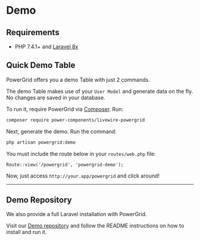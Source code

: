 # Demo

## Requirements

- PHP 7.4.1+ and [Laravel 8x](https://laravel.com/docs/8.x/installation)

## Quick Demo Table

PowerGrid offers you a demo Table with just 2 commands.

The demo Table makes use of your `User Model` and generate data on the fly. No changes are saved in your database.

To run it, require PowerGrid via [Composer](https://getcomposer.org/). Run:

```bash
composer require power-components/livewire-powergrid
```

Next, generate the demo. Run the command:

```bash
php artisan powergrid:demo
```

You must include the route below in your `routes/web.php` file:

`Route::view('/powergrid', 'powergrid-demo');`

Now, just access `http://your.app/powergrid` and click around!

----

## Demo Repository

We also provide a full Laravel installation with PowerGrid.

Visit our [Demo repository](https://github.com/Power-Components/powergrid-demo)  and follow the README instructions on how to install and run it.
